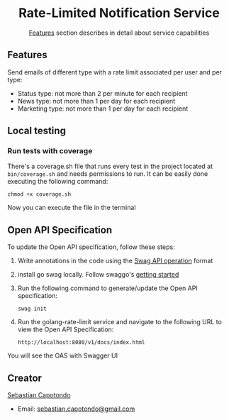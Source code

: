 <p align="center">
    <h1 align="center">Rate-Limited Notification Service</h1>
    <p align="center"><a href="#features">Features</a> section describes in detail about service capabilities</p>
    </p>
<p align="center">

## Features

Send emails of different type with a rate limit associated per user and per type:

* Status type: not more than 2 per minute for each recipient
* News type: not more than 1 per day for each recipient
* Marketing type: not more than 1 per day for each recipient

## Local testing

### Run tests with coverage
There's a coverage.sh file that runs every test in the project located at `bin/coverage.sh` and needs permissions to run. It can be easily done executing the following command:

```
chmod +x coverage.sh
```

Now you can execute the file in the terminal

## Open API Specification

To update the Open API specification, follow these steps:
1. Write annotations in the code using the [Swag API operation](https://github.com/swaggo/swag#api-operation) format

2. install go swag locally. Follow swaggo's [getting started](https://github.com/swaggo/swag#getting-started)

3. Run the following command to generate/update the Open API specification:
    ```
    swag init
    ```

4. Run the golang-rate-limit service and navigate to the following URL to view the Open API Specification:
    ```
    http://localhost:8080/v1/docs/index.html
    ```

You will see the OAS with Swagger UI


## Creator

[Sebastian Capotondo](https://github.com/scapotondo) 
* Email: sebastian.capotondo@gmail.com